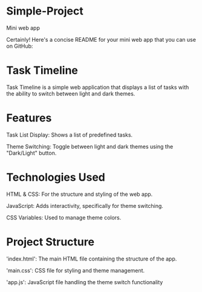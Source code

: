 # Simple-Project
Mini web app

Certainly! Here's a concise README for your mini web app that you can use on GitHub:

# Task Timeline
Task Timeline is a simple web application that displays a list of tasks with the ability to switch between light and dark themes.

# Features
Task List Display: Shows a list of predefined tasks.

Theme Switching: Toggle between light and dark themes using the "Dark/Light" button.

# Technologies Used
HTML & CSS: For the structure and styling of the web app.

JavaScript: Adds interactivity, specifically for theme switching.

CSS Variables: Used to manage theme colors.

# Project Structure
'index.html': The main HTML file containing the structure of the app.

'main.css': CSS file for styling and theme management.

'app.js': JavaScript file handling the theme switch functionality
